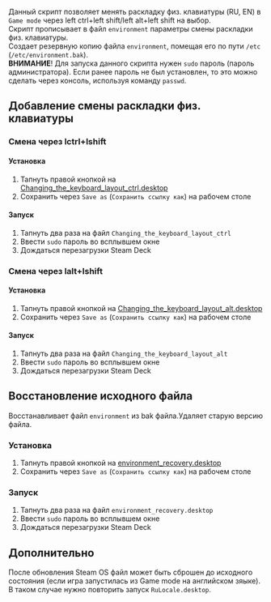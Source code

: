 Данный скрипт позволяет менять раскладку физ. клавиатуры (RU, EN) в `Game mode` через left ctrl+left shift/left alt+left shift на выбор.<br/>
Скрипт прописывает в файл `environment` параметры смены раскладки физ. клавиатуры.<br/>
Создает резервную копию файла `environment`, помещая его по пути `/etc` (`/etc/environment.bak`).<br/>
**ВНИМАНИЕ**! Для запуска данного скрипта нужен `sudo` пароль (пароль администратора). Если ранее пароль не был установлен, то это можно сделать через консоль, используя команду `passwd`.

## Добавление смены раскладки физ. клавиатуры
### Смена через lctrl+lshift
#### Установка
1. Тапнуть правой кнопкой на [Changing_the_keyboard_layout_ctrl.desktop](https://raw.githubusercontent.com/mashakulina/Changing-the-keyboard-layout-steam-deck/main/Changing_the_keyboard_layout_ctrl.desktop) 
2. Сохранить через `Save as` (`Сохранить ссылку как`) на рабочем столе

#### Запуск
1. Тапнуть два раза на файл `Changing_the_keyboard_layout_ctrl`
2. Ввести `sudo` пароль во всплывшем окне
3. Дождаться перезагрузки Steam Deck

### Смена через lalt+lshift
#### Установка
1. Тапнуть правой кнопкой на [Changing_the_keyboard_layout_alt.desktop](https://raw.githubusercontent.com/mashakulina/Changing-the-keyboard-layout-steam-deck/main/Changing_the_keyboard_layout_alt.desktop) 
2. Сохранить через `Save as` (`Сохранить ссылку как`) на рабочем столе

#### Запуск
1. Тапнуть два раза на файл `Changing_the_keyboard_layout_alt`
2. Ввести `sudo` пароль во всплывшем окне
3. Дождаться перезагрузки Steam Deck

## Восстановление исходного файла
Восстанавливает файл `environment` из bak файла.Удаляет старую версию файла.
### Установка
1. Тапнуть правой кнопкой на [environment_recovery.desktop](https://raw.githubusercontent.com/mashakulina/ru_locale_fix_on_steamdeck/main/environment_recovery.desktop) 
2. Сохранить через `Save as` (`Сохранить ссылку как`) на рабочем столе

### Запуск
1. Тапнуть два раза на файл `environment_recovery.desktop`
2. Ввести `sudo` пароль во всплывшем окне
3. Дождаться перезагрузки Steam Deck

## Дополнительно
После обновления Steam OS файл может быть сброшен до исходного состояния (если игра запустилась из Game mode на английском зяыке). В таком случае нужно повторить запуск `RuLocale.desktop`.

